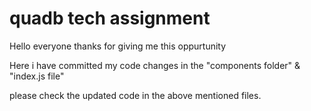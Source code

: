 # quadb tech assignment

Hello everyone thanks for giving me this oppurtunity

Here i have committed my code changes in the "components folder" & "index.js file"

please check the updated code in the above mentioned files.
